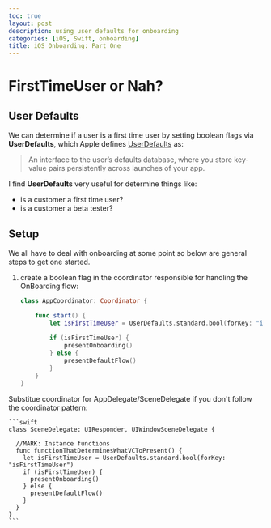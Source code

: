 ```yaml
---
toc: true
layout: post
description: using user defaults for onboarding
categories: [iOS, Swift, onboarding]
title: iOS Onboarding: Part One
---
```

# FirstTimeUser or Nah?

## User Defaults
We can determine if a user is a first time user by setting boolean flags via **UserDefaults**, which Apple defines [UserDefaults](https://developer.apple.com/documentation/foundation/userdefaults) as: 
>An interface to the user’s defaults database, where you store key-value pairs persistently across launches of your app.

I find **UserDefaults** very useful for determine things like: 
  - is a customer a first time user?
  - is a customer a beta tester? 

## Setup
We all have to deal with onboarding at some point so below are general steps to get one started.

1. create a boolean flag in the coordinator responsible for handling the OnBoarding flow: 
    ```swift
    class AppCoordinator: Coordinator {

        func start() {
            let isFirstTimeUser = UserDefaults.standard.bool(forKey: "isFirstTimeUser")
            
            if (isFirstTimeUser) {
                presentOnboarding()
            } else {
                presentDefaultFlow()
            }
        }  
    }
    ``` 
Substitue coordinator for AppDelegate/SceneDelegate if you don't follow the coordinator pattern:
  
    ```swift 
    class SceneDelegate: UIResponder, UIWindowSceneDelegate {

      //MARK: Instance functions
      func functionThatDeterminesWhatVCToPresent() {
        let isFirstTimeUser = UserDefaults.standard.bool(forKey: "isFirstTimeUser")
        if (isFirstTimeUser) {
          presentOnboarding()
        } else {
          presentDefaultFlow()
        }
      }  
    }
    ```
